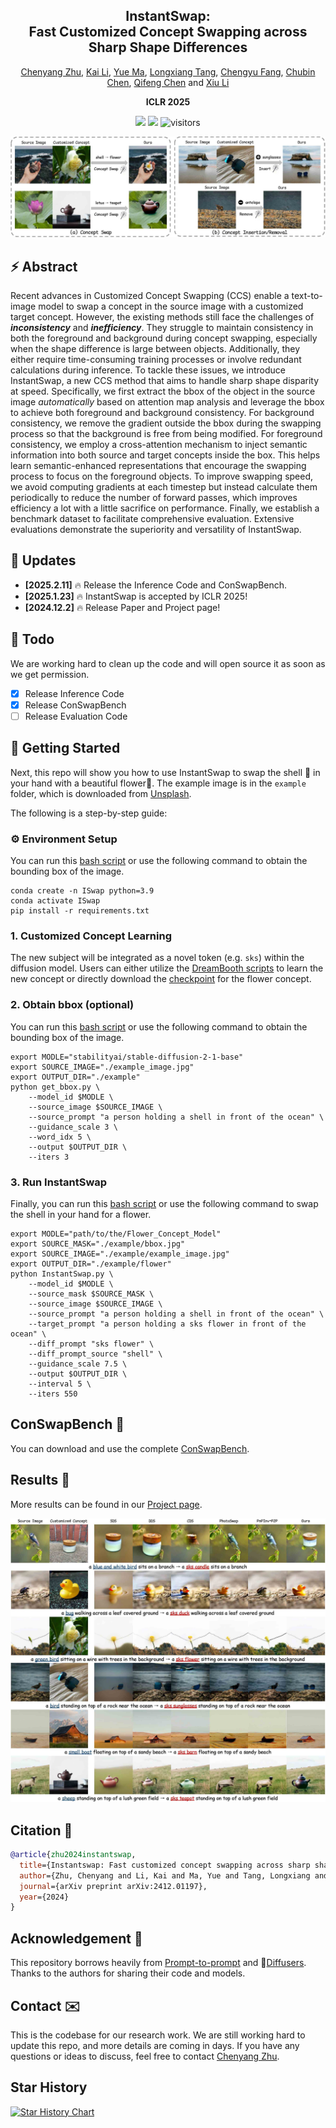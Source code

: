 <div align="center">
<h2><font> InstantSwap: </font></center> <br> <center>Fast Customized Concept Swapping across Sharp Shape Differences</h2>

[Chenyang Zhu](https://chenyangzhu1.github.io/), [Kai Li](https://kailigo.github.io/), [Yue Ma](https://mayuelala.github.io/), [Longxiang Tang](https://github.com/chenyangzhu1/InstantSwap), [Chengyu Fang](https://chunminghe.github.io/), [Chubin Chen](https://github.com/chenyangzhu1/InstantSwap), [Qifeng Chen](https://cqf.io/) and [Xiu Li](https://scholar.google.com/citations?user=Xrh1OIUAAAAJ&hl=zh-CN&oi=sra)

<strong>ICLR 2025</strong>

<a href='https://arxiv.org/abs/2412.01197'><img src='https://img.shields.io/badge/ArXiv-2412.01197-red'></a>
<a href='https://instantswap.github.io/'><img src='https://img.shields.io/badge/Project-Page-Green'></a>
![visitors](https://visitor-badge.laobi.icu/badge?page_id=chenyangzhu1.InstantSwap)

</div>

![results](figs/title_case-small.jpg "results")

## ⚡️ Abstract

Recent advances in Customized Concept Swapping (CCS) enable a text-to-image model to swap a concept in the source image with a customized target concept.
However, the existing methods still face the challenges of **_inconsistency_** and **_inefficiency_**. They struggle to maintain consistency in both the foreground and background during concept swapping, especially when the shape difference is large between objects.
Additionally, they either require time-consuming training processes or involve redundant calculations during inference.
To tackle these issues, we introduce InstantSwap, a new CCS method that aims to handle sharp shape disparity at speed.
Specifically, we first extract the bbox of the object in the source image _automatically_ based on attention map analysis and leverage the bbox to achieve both foreground and background consistency. For background consistency, we remove the gradient outside the bbox during the swapping process so that the background is free from being modified.
For foreground consistency, we employ a cross-attention mechanism to inject semantic information into both source and target concepts inside the box.
This helps learn semantic-enhanced representations that encourage the swapping process to focus on the foreground objects.
To improve swapping speed, we avoid computing gradients at each timestep but instead calculate them periodically to reduce the number of forward passes, which improves efficiency a lot with a little sacrifice on performance.
Finally, we establish a benchmark dataset to facilitate comprehensive evaluation. Extensive evaluations demonstrate the superiority and versatility of InstantSwap.

## 📣 Updates

- **[2025.2.11]** 🔥 Release the Inference Code and ConSwapBench.
- **[2025.1.23]** 🔥 InstantSwap is accepted by ICLR 2025!
- **[2024.12.2]** 🔥 Release Paper and Project page!

## 🚧 Todo
We are working hard to clean up the code and will open source it as soon as we get permission.
- [x] Release Inference Code
- [x] Release ConSwapBench
- [ ] Release Evaluation Code

## 🚩 Getting Started

Next, this repo will show you how to use InstantSwap to swap the shell 🐚 in your hand with a beautiful flower🌹.
The example image is in the `example` folder, which is downloaded from [Unsplash](https://unsplash.com/photos/a-hand-holding-a-rock-near-the-ocean-XT4iRGoIAwQ).

The following is a step-by-step guide:

### ⚙️ Environment Setup
You can run this [bash script][setup] or use the following command to obtain the bounding box of the image.
```shell
conda create -n ISwap python=3.9
conda activate ISwap
pip install -r requirements.txt
```

### 1. Customized Concept Learning

The new subject will be integrated as a novel token (e.g. `sks`) within the diffusion model. Users can either utilize the [DreamBooth scripts](https://github.com/huggingface/diffusers/tree/main/examples/dreambooth) to learn the new concept or directly download the [checkpoint](https://huggingface.co/zcaoyao/Flower_Concept) for the flower concept.

### 2. Obtain bbox (optional)


You can run this [bash script][get_bbox] or use the following command to obtain the bounding box of the image.

```shell
export MODLE="stabilityai/stable-diffusion-2-1-base"
export SOURCE_IMAGE="./example_image.jpg"
export OUTPUT_DIR="./example"
python get_bbox.py \
    --model_id $MODLE \
    --source_image $SOURCE_IMAGE \
    --source_prompt "a person holding a shell in front of the ocean" \
    --guidance_scale 3 \
    --word_idx 5 \
    --output $OUTPUT_DIR \
    --iters 3
```

### 3. Run InstantSwap

Finally, you can run this [bash script][InstantSwap] or use the following command to swap the shell in your hand for a flower.

```shell
export MODLE="path/to/the/Flower_Concept_Model"
export SOURCE_MASK="./example/bbox.jpg"
export SOURCE_IMAGE="./example/example_image.jpg"
export OUTPUT_DIR="./example/flower"
python InstantSwap.py \
    --model_id $MODLE \
    --source_mask $SOURCE_MASK \
    --source_image $SOURCE_IMAGE \
    --source_prompt "a person holding a shell in front of the ocean" \
    --target_prompt "a person holding a sks flower in front of the ocean" \
    --diff_prompt "sks flower" \
    --diff_prompt_source "shell" \
    --guidance_scale 7.5 \
    --output $OUTPUT_DIR \
    --interval 5 \
    --iters 550
```

## ConSwapBench 🧾
You can download and use the complete [ConSwapBench](https://huggingface.co/datasets/zcaoyao/ConSwapBench).

## Results 🎉

More results can be found in our [Project page](https://instantswap.github.io/).

![results](figs/quality_comparison-small.jpg "compare")

## Citation 📄
```bibtex
@article{zhu2024instantswap,
  title={Instantswap: Fast customized concept swapping across sharp shape differences},
  author={Zhu, Chenyang and Li, Kai and Ma, Yue and Tang, Longxiang and Fang, Chengyu and Chen, Chubin and Chen, Qifeng and Li, Xiu},
  journal={arXiv preprint arXiv:2412.01197},
  year={2024}
}
```

## Acknowledgement 🙏

This repository borrows heavily from [Prompt-to-prompt](https://github.com/google/prompt-to-prompt) and 🤗[Diffusers](https://huggingface.co/docs/diffusers/main/en/index). Thanks to the authors for sharing their code and models.

## Contact ✉️
This is the codebase for our research work. We are still working hard to update this repo, and more details are coming in days. If you have any questions or ideas to discuss, feel free to contact [Chenyang Zhu](chenyangzhu.cs@gmail.com).

## Star History

[![Star History Chart](https://api.star-history.com/svg?repos=chenyangzhu1/InstantSwap&type=Date)](https://star-history.com/#chenyangzhu1/InstantSwap&Date)

[get_bbox]: get_bbox.sh
[InstantSwap]: InstantSwap.sh
[setup]: setup_env.sh
